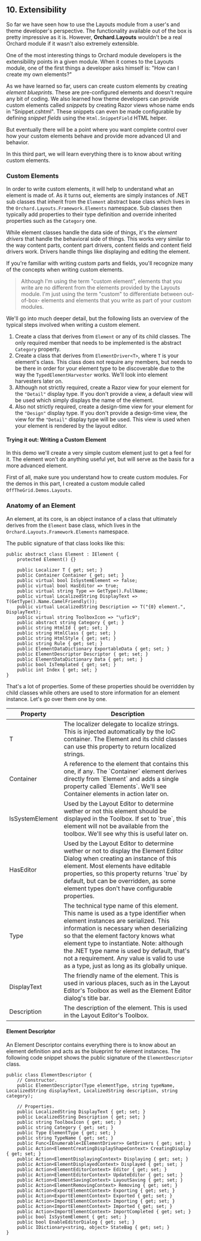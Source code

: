 ## 10. Extensibility ##
So far we have seen how to use the Layouts module from a user's and theme developer's perspective. The functionality available out of the box is pretty impressive as it is. However, **Orchard.Layouts** wouldn't be a real Orchard module if it wasn't also extremely extensible.

One of the most interesting things to Orchard module developers is the extensibility points in a given module. When it comes to the Layouts module, one of the first things a developer asks himself is: "How can I create my own elements?"

As we have learned so far, users can create custom elements by creating *element blueprints*. These are pre-configured elements and doesn't require any bit of coding. We also learned how theme developers can provide custom elements called *snippets* by creating Razor views whose name ends in "Snippet.cshtml". These snippets can even be made configurable by defining *snippet fields* using the `Html.SnippetField` HTML helper.

But eventually there will be a point where you want complete control over how your custom elements behave and provide more advanced UI and behavior.

In this third part, we will learn everything there is to know about writing custom elements.

### Custom Elements ###
In order to write custom elements, it will help to understand what an element is made of. As it turns out, elements are simply instances of .NET sub classes that inherit from the `Element` abstract base class which lives in the `Orchard.Layouts.Framework.Elements` namespace. Sub classes then typically add properties to their type definition and override inherited properties such as the `Category` one.

While element classes handle the data side of things, it's the *element drivers* that handle the behavioral side of things. This works very similar to the way content parts, content part drivers, content fields and content field drivers work. Drivers handle things like displaying and editing the element.

If you're familiar with writing custom parts and fields, you'll recognize many of the concepts when writing custom elements.              

> Although I'm using the term "custom element", elements that you write are no different from the elements provided by the Layouts module. I'm just using the term "custom" to differentiate between out-of-box- elements and elements that you write as part of your custom modules.

We'll go into much deeper detail, but the following lists an overview of the typical steps involved when writing a custom element.

1. Create a class that derives from `Element` or any of its child classes. The only required member that needs to be implemented is the abstract `Category` property. 
2. Create a class that derives from `ElementDriver<T>`, where `T` is your element's class. This class does not require any members, but needs to be there in order for your element type to be discoverable due to the way the `TypedElementHarvester` works. We'll look into element harvesters later on.
3. Although not strictly required, create a Razor view for your element for the `"Detail"` display type. If you don't provide a view, a default view will be used which simply displays the name of the element.
4. Also not strictly required, create a design-time view for your element for the `"Design"` display type. If you don't provide a design-time view, the view for the `"Detail"` display type will be used. This view is used when your element is rendered by the layout editor.

#### Trying it out: Writing a Custom Element ####
In this demo we'll create a very simple custom element just to get a feel for it. The element won't do anything useful yet, but will serve as the basis for a more advanced element.

First of all, make sure you understand how to create custom modules. For the demos in this part, I created a custom module called `OffTheGrid.Demos.Layouts`.  

### Anatomy of an Element ###
An element, at its core, is an object instance of a class that ultimately derives from the `Element` base class, which lives in the `Orchard.Layouts.Framework.Elements` namespace.

The public signature of that class looks like this:

```
public abstract class Element : IElement {
    protected Element() {}

    public Localizer T { get; set; }
    public Container Container { get; set; }
    public virtual bool IsSystemElement => false;
    public virtual bool HasEditor => true;
    public virtual string Type => GetType().FullName;
    public virtual LocalizedString DisplayText => T(GetType().Name.CamelFriendly());
    public virtual LocalizedString Description => T("{0} element.", DisplayText);
    public virtual string ToolboxIcon => "\uf1c9";
    public abstract string Category { get; }
    public string HtmlId { get; set; }
    public string HtmlClass { get; set; }
    public string HtmlStyle { get; set; }
    public string Rule { get; set; }
    public ElementDataDictionary ExportableData { get; set; }
    public ElementDescriptor Descriptor { get; set; }
    public ElementDataDictionary Data { get; set; }
    public bool IsTemplated { get; set; }
    public int Index { get; set; }
}
```

That's a lot of properties. Some of these properties should be overridden by child classes while others are used to store information for an element instance. Let's go over them one by one.

<table>
    <thead>
        <tr>
            <th>Property</th>
            <th>Description</th>    
        </tr>
    </thead>
    <tbody>
        <tr>
            <td>T</td>
            <td>The localizer delegate to localize strings. This is injected automatically by the IoC container. The Element and its child classes can use this property to return localized strings.</td>
        </tr>
        <tr>
            <td>Container</td>
            <td>A reference to the element that contains this one, if any. The `Container` element derives directly from `Element` and adds a single property called `Elements`. We'll see Container elements in action later on.</td>
        </tr>
        <tr>
            <td>IsSystemElement</td>
            <td>Used by the Layout Editor to determine wether or not this element should be displayed in the Toolbox. If set to `true`, this element will not be available from the toolbox. We'll see why this is useful later on.</td>
        </tr>
        <tr>
            <td>HasEditor</td>
            <td>Used by the Layout Editor to determine wether or not to display the Element Editor Dialog when creating an instance of this element. Most elements have editable properties, so this property returns `true` by default, but can be overridden, as some element types don't have configurable properties.</td>
        </tr>
        <tr>
            <td>Type</td>
            <td>The technical type name of this element. This name is used as a type identifier when element instances are serialized. This information is necessary when deserializing so that the element factory knows what element type to instantiate. Note: although the .NET type name is used by default, that's not a requirement. Any value is valid to use as a type, just as long as its globally unique.</td>
        </tr>
        <tr>
            <td>DisplayText</td>
            <td>The friendly name of the element. This is used in various places, such as in the Layout Editor's Toolbox as well as the Element Editor dialog's title bar.</td>
        </tr>
        <tr>
            <td>Description</td>
            <td>The description of the element. This is used in the Layout Editor's Toolbox.</td>
        </tr>
    </tbody>
</table>
 

#### Element Descriptor ####
An Element Descriptor contains everything there is to know about an element definition and acts as the blueprint for element instances. The following code snippet shows the public signature of the `ElementDescriptor` class.

```
public class ElementDescriptor {
    // Constructor.
    public ElementDescriptor(Type elementType, string typeName, LocalizedString displayText, LocalizedString description, string category);

    // Properties.
    public LocalizedString DisplayText { get; set; }
    public LocalizedString Description { get; set; }
    public string ToolboxIcon { get; set; }
    public string Category { get; set; }
    public Type ElementType { get; set; }
    public string TypeName { get; set; }
    public Func<IEnumerable<IElementDriver>> GetDrivers { get; set; }
    public Action<ElementCreatingDisplayShapeContext> CreatingDisplay { get; set; }
    public Action<ElementDisplayingContext> Displaying { get; set; }
    public Action<ElementDisplayedContext> Displayed { get; set; }
    public Action<ElementEditorContext> Editor { get; set; }
    public Action<ElementEditorContext> UpdateEditor { get; set; }
    public Action<ElementSavingContext> LayoutSaving { get; set; }
    public Action<ElementRemovingContext> Removing { get; set; }
    public Action<ExportElementContext> Exporting { get; set; }
    public Action<ExportElementContext> Exported { get; set; }
    public Action<ImportElementContext> Importing { get; set; }
    public Action<ImportElementContext> Imported { get; set; }
    public Action<ImportElementContext> ImportCompleted { get; set; }
    public bool IsSystemElement { get; set; }
    public bool EnableEditorDialog { get; set; }
    public IDictionary<string, object> StateBag { get; set; }
}
```                 